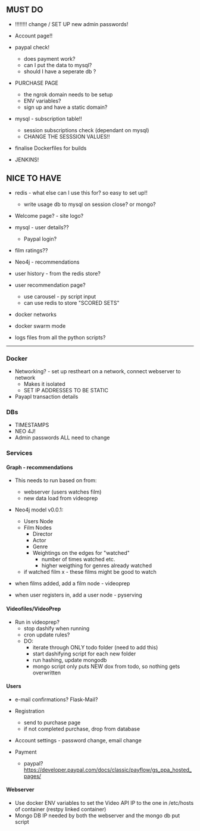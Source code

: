 ## MUST DO

* !!!!!!!! change / SET UP new admin passwords!

* Account page!!

* paypal check!
  * does payment work?
  * can I put the data to mysql?
  * should I have a seperate db ?

* PURCHASE PAGE
  * the ngrok domain needs to be setup
  * ENV variables?
  * sign up and have a static domain?
  
* mysql - subscription table!!
  * session subscriptions check (dependant on mysql)
  * CHANGE THE SESSSION VALUES!!

* finalise Dockerfiles for builds

* JENKINS!


## NICE TO HAVE

* redis - what else can I use this for? so easy to set up!!
  * write usage db to mysql on session close? or mongo?

* Welcome page? - site logo?

* mysql - user details??
  * Paypal login?
  
* film ratings??

* Neo4j - recommendations
 * user history - from the redis store?
 * user recommendation page?
   * use carousel - py script input
   * can use redis to store "SCORED SETS"

* docker networks

* docker swarm mode

* logs files from all the python scripts?

______________

### Docker

* Networking? - set up restheart on a network, connect webserver to network
  * Makes it isolated
  * SET IP ADDRESSES TO BE STATIC
* Payapl transaction details 

### DBs

* TIMESTAMPS
* NEO 4J!
* Admin passwords ALL need to change

### Services

#### Graph - recommendations

* This needs to run based on from:
  * webserver (users watches film)
  * new data load from videoprep
  
* Neo4j model v0.0.1:
  * Users Node
  * Film Nodes
    * Director
    * Actor
    * Genre
    * Weightings on the edges for "watched"
      * number of times watched etc.
      * higher weigthing for genres already watched
  * if watched film x - these films might be good to watch

* when films added, add a film node - videoprep
* when user registers in, add a user node - pyserving

#### Videofiles/VideoPrep

* Run in videoprep?
  * stop dashify when running
  * cron update rules?
  * DO:
    * iterate through ONLY todo folder (need to add this)
    * start dashifying script for each new folder
    * run hashing, update mongodb
    * mongo script only puts NEW dox from todo, so nothing gets overwritten

#### Users

* e-mail confirmations? Flask-Mail?
  
* Registration
  * send to purchase page
  * if not completed purchase, drop from database

* Account settings - password change, email change

* Payment
  * paypal? https://developer.paypal.com/docs/classic/payflow/gs_ppa_hosted_pages/

#### Webserver

* Use docker ENV variables to set the Video API IP to the one in /etc/hosts of container (restpy linked container)
* Mongo DB IP needed by both the webserver and the mongo db put script